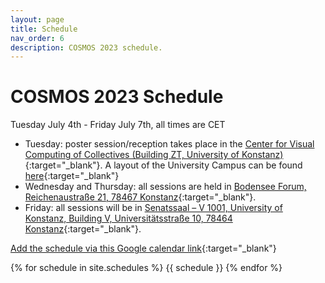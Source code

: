 ```yaml
---
layout: page
title: Schedule
nav_order: 6
description: COSMOS 2023 schedule.
---
```


# COSMOS 2023 Schedule
Tuesday July 4th - Friday July 7th, all times are CET


- Tuesday: poster session/reception takes place in the [Center for Visual Computing of Collectives (Building ZT, University of Konstanz)](https://goo.gl/maps/gGYv7CGg2KDfLRoV7){:target="_blank"}. A layout of the University Campus can be found [here](https://www.uni-konstanz.de/universitaet/ueber-die-universitaet-konstanz/anreise-lageplan-und-oeffnungszeiten/){:target="_blank"}
- Wednesday and Thursday: all sessions are held in [Bodensee Forum, Reichenaustraße 21, 78467 Konstanz](https://goo.gl/maps/g6SKWBJgQB63P3C97){:target="_blank"}. 
- Friday: all sessions will be in [Senatssaal – V 1001, University of Konstanz, Building V, Universitätsstraße 10, 78464 Konstanz](https://goo.gl/maps/SBiC3WTC9KpPb3cg7){:target="_blank"}. 

[Add the schedule via this Google calendar link](https://calendar.google.com/calendar/u/4?cid=Y29zbW9zLmtvbnN0YW56QGdtYWlsLmNvbQ){:target="_blank"}

{% for schedule in site.schedules %}
{{ schedule }}
{% endfor %}
